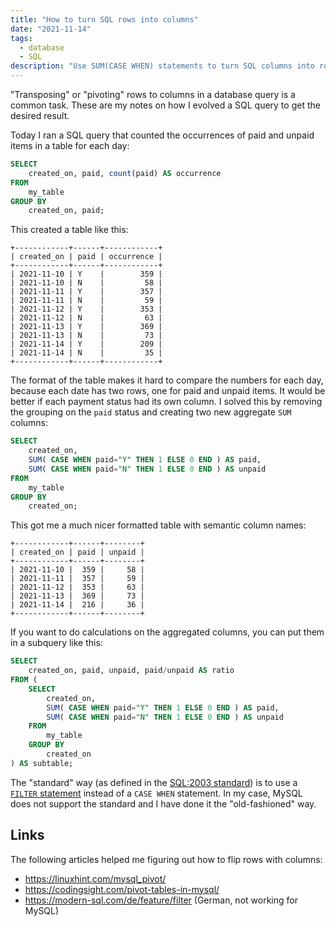 ```yaml
---
title: "How to turn SQL rows into columns"
date: "2021-11-14"
tags:
  - database
  - SQL
description: "Use SUM(CASE WHEN) statements to turn SQL columns into rows" 
---
```


"Transposing" or "pivoting" rows to columns in a database query is a
common task. These are my notes on how I evolved a SQL query to get the
desired result.

<!--more-->

Today I ran a SQL query that counted the occurrences of paid and unpaid
items in a table for each day:

```sql
SELECT
    created_on, paid, count(paid) AS occurrence
FROM
    my_table
GROUP BY
    created_on, paid;
```

This created a table like this:

```
+------------+------+------------+
| created_on | paid | occurrence |
+------------+------+------------+
| 2021-11-10 | Y    |        359 |
| 2021-11-10 | N    |         58 |
| 2021-11-11 | Y    |        357 |
| 2021-11-11 | N    |         59 |
| 2021-11-12 | Y    |        353 |
| 2021-11-12 | N    |         63 |
| 2021-11-13 | Y    |        369 |
| 2021-11-13 | N    |         73 |
| 2021-11-14 | Y    |        209 |
| 2021-11-14 | N    |         35 |
+------------+------+------------+
```

The format of the table makes it hard to compare the numbers for
each day, because each date has two rows, one for paid and unpaid items.
It would be better if each payment status had its own column. I solved
this by removing the grouping on the `paid` status and creating two new
aggregate `SUM` columns:

```sql
SELECT
    created_on,
    SUM( CASE WHEN paid="Y" THEN 1 ELSE 0 END ) AS paid,
    SUM( CASE WHEN paid="N" THEN 1 ELSE 0 END ) AS unpaid
FROM
    my_table
GROUP BY
    created_on;
```

This got me a much nicer formatted table with semantic column names:

```
+------------+------+--------+
| created_on | paid | unpaid |
+------------+------+--------+
| 2021-11-10 |  359 |     58 |
| 2021-11-11 |  357 |     59 |
| 2021-11-12 |  353 |     63 |
| 2021-11-13 |  369 |     73 |
| 2021-11-14 |  216 |     36 |
+------------+------+--------+
```

If you want to do calculations on the aggregated columns, you can put them
in a subquery like this:

```sql
SELECT
    created_on, paid, unpaid, paid/unpaid AS ratio
FROM (
    SELECT
        created_on,
        SUM( CASE WHEN paid="Y" THEN 1 ELSE 0 END ) AS paid,
        SUM( CASE WHEN paid="N" THEN 1 ELSE 0 END ) AS unpaid
    FROM
        my_table
    GROUP BY
        created_on
) AS subtable;
```

The "standard" way (as defined in the [SQL:2003
standard](https://en.wikipedia.org/wiki/SQL:2003)) is to use a [`FILTER`
statement](https://kb.objectrocket.com/postgresql/how-to-use-the-filter-clause-in-postgresql-881)
instead of a `CASE WHEN` statement. In my case, MySQL does not support the
standard and I have done it the "old-fashioned" way.

## Links

The following articles helped me figuring out how to flip rows with
columns:

  * https://linuxhint.com/mysql_pivot/
  * https://codingsight.com/pivot-tables-in-mysql/
  * https://modern-sql.com/de/feature/filter (German, not working for
      MySQL)

